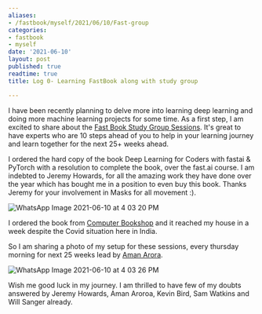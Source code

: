 ```yaml
---
aliases:
- /fastbook/myself/2021/06/10/Fast-group
categories:
- fastbook
- myself
date: '2021-06-10'
layout: post
published: true
readtime: true
title: Log 0- Learning FastBook along with study group

---
```


I have been recently planning to delve more into learning deep learning and doing more machine learning projects for some time. As a first step,
I am excited to share about the [Fast Book Study Group Sessions](https://wandb.me/fastbook). It's great to have experts who are 10 steps 
ahead of you to help in your learning journey and learn together for the next 25+ weeks ahead.

I ordered the hard copy of the book Deep Learning for Coders with fastai & PyTorch with a resolution to complete the book, over the fast.ai
course. I am indebted to Jeremy Howards, for all the amazing work they have done over the year which has bought me in a position to even buy
this book. Thanks Jeremy for your involvement in Masks for all movement :).

![WhatsApp Image 2021-06-10 at 4 03 20 PM](https://user-images.githubusercontent.com/24592806/121511013-d8731500-ca05-11eb-8848-cc760cdf4dd4.jpeg)

I ordered the book from [Computer Bookshop](https://www.cb-india.com/?currency=INR) and it reached my house in a week despite the Covid situation here in India.

So I am sharing a photo of my setup for these sessions, every thursday morning for next 25 weeks lead by [Aman Arora](https://twitter.com/amaarora).

![WhatsApp Image 2021-06-10 at 4 03 26 PM](https://user-images.githubusercontent.com/24592806/121511387-3273da80-ca06-11eb-9dff-3d3d76e5eb50.jpeg)

Wish me good luck in my journey. I am thrilled to have few of my doubts answered by Jeremy Howards, Aman Aroroa, Kevin Bird, Sam Watkins and Will Sanger already.

